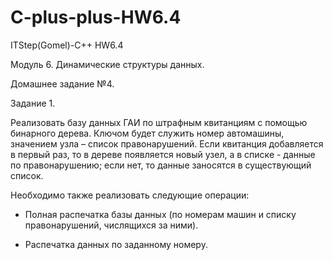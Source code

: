 # C-plus-plus-HW6.4
ITStep(Gomel)-C++ HW6.4

Модуль 6. Динамические структуры данных.

Домашнее задание №4.

Задание 1.

Реализовать базу данных ГАИ по штрафным квитанциям с помощью бинарного дерева. Ключом будет служить номер автомашины, значением узла – 
список правонарушений. 
Если квитанция добавляется в первый раз, то в дереве появляется новый узел, а в списке - данные по правонарушению; если нет, то данные заносятся в существующий список. 

Необходимо также реализовать следующие операции:

- Полная распечатка базы данных (по номерам машин и списку правонарушений, числящихся за ними).

- Распечатка данных по заданному номеру.
